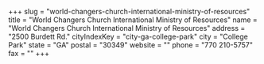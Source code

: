 +++
slug = "world-changers-church-international-ministry-of-resources"
title = "World Changers Church International Ministry of Resources"
name = "World Changers Church International Ministry of Resources"
address = "2500 Burdett Rd."
cityIndexKey = "city-ga-college-park"
city = "College Park"
state = "GA"
postal = "30349"
website = ""
phone = "770 210-5757"
fax = ""
+++
